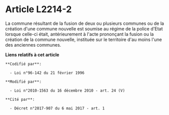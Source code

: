 # Article L2214-2

La commune résultant de la fusion de deux ou plusieurs communes ou de la création d'une commune nouvelle est soumise au
régime de la police d'Etat lorsque celle-ci était, antérieurement à l'acte prononçant la fusion ou la création de la commune
nouvelle, instituée sur le territoire d'au moins l'une des anciennes communes.

**Liens relatifs à cet article**

	**Codifié par**:

	  - Loi n°96-142 du 21 février 1996

	**Modifié par**:

	  - Loi n°2010-1563 du 16 décembre 2010 - art. 24 (V)

	**Cité par**:

	  - Décret n°2017-907 du 6 mai 2017 - art. 1
